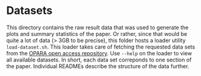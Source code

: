 # Datasets

This directory contains the raw result data that was used to generate the plots and summary statistics of the paper.
Or rather, since that would be quite a lot of data (> 3GB to be precise), this folder hosts a loader utility `load-dataset.sh`.
This loader takes care of fetching the requested data sets from the [OPARA open access repository](https://opara.zih.tu-dresden.de/items/caf1add1-a309-4956-8291-9f3d9cb932dc).
Use `--help` on the loader to view all available datasets.
In short, each data set correponds to one section of the paper.
Individual READMEs describe the structure of the data further.
